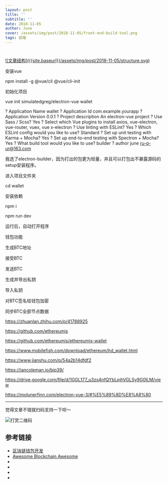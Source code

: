 ```yaml
---
layout: post
title: ''
subtitle: ''
date: 2018-11-05
author: June
cover: /assets/img/post/2018-11-05/front-end-build-tool.png
tags: 前端
---
```


# 

<a data-fancybox="gallery" href="{{site.baseurl}}/assets/img/post/2018-11-05/structure.svg">
![文章结构]({{site.baseurl}}/assets/img/post/2018-11-05/structure.svg)
</a>

安装vue

npm install -g @vue/cli @vue/cli-init

初始化项目

vue init simulatedgreg/electron-vue wallet


? Application Name wallet
? Application Id com.example.yourapp
? Application Version 0.0.1
? Project description An electron-vue project
? Use Sass / Scss? Yes
? Select which Vue plugins to install axios, vue-electron, vue-router, vuex, vue
x-electron
? Use linting with ESLint? Yes
? Which ESLint config would you like to use? Standard
? Set up unit testing with Karma + Mocha? Yes
? Set up end-to-end testing with Spectron + Mocha? Yes
? What build tool would you like to use? builder
? author june <ru-q-ur@163.com>

我选了electron-builder，因为打出的包更为轻量，并且可以打包出不暴露源码的setup安装程序。

进入项目文件夹

cd wallet

安装依赖

npm i


npm run dev

运行后，自动打开程序

钱包功能

生成BTC地址

接受BTC

发送BTC

生成并导出私钥

导入私钥

对BTC签名给钱包加密

同步BTC全部节点数据

https://zhuanlan.zhihu.com/p/41788925

https://github.com/ethereumjs

https://github.com/ethereumjs/ethereumjs-wallet

https://www.mobilefish.com/download/ethereum/hd_wallet.html

https://www.jianshu.com/p/54a2b14dfdf2

https://iancoleman.io/bip39/

https://drive.google.com/file/d/1GGL177_u3zs4nfQYbLpjhVGLSy9G0lLM/view

https://molunerfinn.com/electron-vue-3/#%E5%89%8D%E8%A8%80

---

觉得文章不错就扫码支持一下呗～

![打赏二维码]({{site.baseurl}}/assets/img/post/pay-qr.jpg)

## 参考链接

* [区块链钱包开发](https://dbarobin.com/2018/01/21/blockchain-wallet-development/)
* [Awesome Blockchain Awesome](https://github.com/chaozh/awesome-blockchain-cn)
* []()
* []()
* []()
* []()